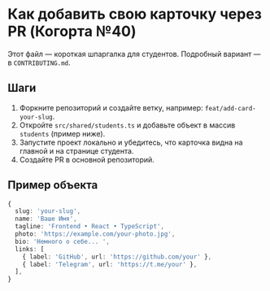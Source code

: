 # Как добавить свою карточку через PR (Когорта №40)

Этот файл — короткая шпаргалка для студентов. Подробный вариант — в `CONTRIBUTING.md`.

## Шаги

1. Форкните репозиторий и создайте ветку, например: `feat/add-card-your-slug`.
2. Откройте `src/shared/students.ts` и добавьте объект в массив `students` (пример ниже).
3. Запустите проект локально и убедитесь, что карточка видна на главной и на странице студента.
4. Создайте PR в основной репозиторий.

## Пример объекта

```ts
{
  slug: 'your-slug',
  name: 'Ваше Имя',
  tagline: 'Frontend • React • TypeScript',
  photo: 'https://example.com/your-photo.jpg',
  bio: 'Немного о себе... ',
  links: [
    { label: 'GitHub', url: 'https://github.com/your' },
    { label: 'Telegram', url: 'https://t.me/your' },
  ],
}
```
